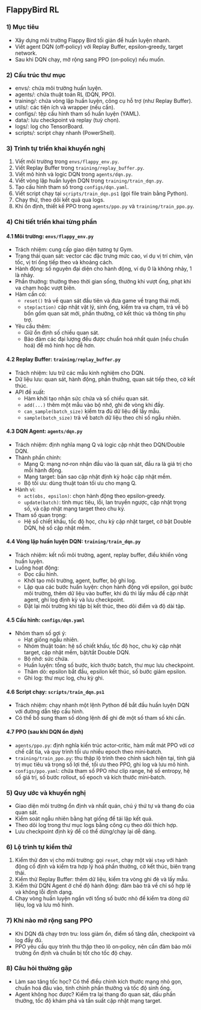 ## FlappyBird RL

### 1) Mục tiêu

- Xây dựng môi trường Flappy Bird tối giản để huấn luyện nhanh.
- Viết agent DQN (off‑policy) với Replay Buffer, epsilon‑greedy, target network.
- Sau khi DQN chạy, mở rộng sang PPO (on‑policy) nếu muốn.

### 2) Cấu trúc thư mục

- envs/: chứa môi trường huấn luyện.
- agents/: chứa thuật toán RL (DQN, PPO).
- training/: chứa vòng lặp huấn luyện, công cụ hỗ trợ (như Replay Buffer).
- utils/: các tiện ích và wrapper (nếu cần).
- configs/: tệp cấu hình tham số huấn luyện (YAML).
- data/: lưu checkpoint và replay (tuỳ chọn).
- logs/: log cho TensorBoard.
- scripts/: script chạy nhanh (PowerShell).

### 3) Trình tự triển khai khuyến nghị

1. Viết môi trường trong `envs/flappy_env.py`.
2. Viết Replay Buffer trong `training/replay_buffer.py`.
3. Viết mô hình và logic DQN trong `agents/dqn.py`.
4. Viết vòng lặp huấn luyện DQN trong `training/train_dqn.py`.
5. Tạo cấu hình tham số trong `configs/dqn.yaml`.
6. Viết script chạy tại `scripts/train_dqn.ps1` (gọi file train bằng Python).
7. Chạy thử, theo dõi kết quả qua logs.
8. Khi ổn định, thiết kế PPO trong `agents/ppo.py` và `training/train_ppo.py`.

### 4) Chi tiết triển khai từng phần

#### 4.1 Môi trường: `envs/flappy_env.py`

- Trách nhiệm: cung cấp giao diện tương tự Gym.
- Trạng thái quan sát: vector các đặc trưng mức cao, ví dụ vị trí chim, vận tốc, vị trí ống tiếp theo và khoảng cách.
- Hành động: số nguyên đại diện cho hành động, ví dụ 0 là không nhảy, 1 là nhảy.
- Phần thưởng: thưởng theo thời gian sống, thưởng khi vượt ống, phạt khi va chạm hoặc vượt biên.
- Hàm cần có:
  - `reset()` trả về quan sát đầu tiên và đưa game về trạng thái mới.
  - `step(action)` cập nhật vật lý, sinh ống, kiểm tra va chạm, trả về bộ bốn gồm quan sát mới, phần thưởng, cờ kết thúc và thông tin phụ trợ.
- Yêu cầu thêm:
  - Giữ ổn định số chiều quan sát.
  - Bảo đảm các đại lượng đều được chuẩn hoá nhất quán (nếu chuẩn hoá) để mô hình học dễ hơn.

#### 4.2 Replay Buffer: `training/replay_buffer.py`

- Trách nhiệm: lưu trữ các mẫu kinh nghiệm cho DQN.
- Dữ liệu lưu: quan sát, hành động, phần thưởng, quan sát tiếp theo, cờ kết thúc.
- API đề xuất:
  - Hàm khởi tạo nhận sức chứa và số chiều quan sát.
  - `add(...)` thêm một mẫu vào bộ nhớ, ghi đè vòng khi đầy.
  - `can_sample(batch_size)` kiểm tra đủ dữ liệu để lấy mẫu.
  - `sample(batch_size)` trả về batch dữ liệu theo chỉ số ngẫu nhiên.

#### 4.3 DQN Agent: `agents/dqn.py`

- Trách nhiệm: định nghĩa mạng Q và logic cập nhật theo DQN/Double DQN.
- Thành phần chính:
  - Mạng Q: mạng nơ‑ron nhận đầu vào là quan sát, đầu ra là giá trị cho mỗi hành động.
  - Mạng target: bản sao cập nhật định kỳ hoặc cập nhật mềm.
  - Bộ tối ưu: dùng thuật toán tối ưu cho mạng Q.
- Hành vi:
  - `act(obs, epsilon)`: chọn hành động theo epsilon‑greedy.
  - `update(batch)`: tính mục tiêu, lỗi, lan truyền ngược, cập nhật trọng số, và cập nhật mạng target theo chu kỳ.
- Tham số quan trọng:
  - Hệ số chiết khấu, tốc độ học, chu kỳ cập nhật target, cờ bật Double DQN, hệ số cập nhật mềm.

#### 4.4 Vòng lặp huấn luyện DQN: `training/train_dqn.py`

- Trách nhiệm: kết nối môi trường, agent, replay buffer, điều khiển vòng huấn luyện.
- Luồng hoạt động:
  - Đọc cấu hình.
  - Khởi tạo môi trường, agent, buffer, bộ ghi log.
  - Lặp qua các bước huấn luyện: chọn hành động với epsilon, gọi bước môi trường, thêm dữ liệu vào buffer, khi đủ thì lấy mẫu để cập nhật agent, ghi log định kỳ và lưu checkpoint.
  - Đặt lại môi trường khi tập bị kết thúc, theo dõi điểm và độ dài tập.

#### 4.5 Cấu hình: `configs/dqn.yaml`

- Nhóm tham số gợi ý:
  - Hạt giống ngẫu nhiên.
  - Nhóm thuật toán: hệ số chiết khấu, tốc độ học, chu kỳ cập nhật target, cập nhật mềm, bật/tắt Double DQN.
  - Bộ nhớ: sức chứa.
  - Huấn luyện: tổng số bước, kích thước batch, thư mục lưu checkpoint.
  - Thăm dò: epsilon bắt đầu, epsilon kết thúc, số bước giảm epsilon.
  - Ghi log: thư mục log, chu kỳ ghi.

#### 4.6 Script chạy: `scripts/train_dqn.ps1`

- Trách nhiệm: chạy nhanh một lệnh Python để bắt đầu huấn luyện DQN với đường dẫn tệp cấu hình.
- Có thể bổ sung tham số dòng lệnh để ghi đè một số tham số khi cần.

#### 4.7 PPO (sau khi DQN ổn định)

- `agents/ppo.py`: định nghĩa kiến trúc actor‑critic, hàm mất mát PPO với cơ chế cắt tỉa, và quy trình tối ưu nhiều epoch theo mini‑batch.
- `training/train_ppo.py`: thu thập lộ trình theo chính sách hiện tại, tính giá trị mục tiêu và trọng số lợi thế, tối ưu theo PPO, ghi log và lưu mô hình.
- `configs/ppo.yaml`: chứa tham số PPO như clip range, hệ số entropy, hệ số giá trị, số bước rollout, số epoch và kích thước mini‑batch.

### 5) Quy ước và khuyến nghị

- Giao diện môi trường ổn định và nhất quán, chú ý thứ tự và thang đo của quan sát.
- Kiểm soát ngẫu nhiên bằng hạt giống để tái lập kết quả.
- Theo dõi log trong thư mục logs bằng công cụ theo dõi thích hợp.
- Lưu checkpoint định kỳ để có thể dừng/chạy lại dễ dàng.

### 6) Lộ trình tự kiểm thử

1. Kiểm thử đơn vị cho môi trường: gọi `reset`, chạy một vài `step` với hành động cố định và kiểm tra hợp lý hoá phần thưởng, cờ kết thúc, biên trạng thái.
2. Kiểm thử Replay Buffer: thêm dữ liệu, kiểm tra vòng ghi đè và lấy mẫu.
3. Kiểm thử DQN Agent ở chế độ hành động: đảm bảo trả về chỉ số hợp lệ và không lỗi định dạng.
4. Chạy vòng huấn luyện ngắn với tổng số bước nhỏ để kiểm tra dòng dữ liệu, log và lưu mô hình.

### 7) Khi nào mở rộng sang PPO

- Khi DQN đã chạy trơn tru: loss giảm ổn, điểm số tăng dần, checkpoint và log đầy đủ.
- PPO yêu cầu quy trình thu thập theo lô on‑policy, nên cần đảm bảo môi trường ổn định và chuẩn bị tốt cho tốc độ chạy.

### 8) Câu hỏi thường gặp

- Làm sao tăng tốc học? Có thể điều chỉnh kích thước mạng nhỏ gọn, chuẩn hoá đầu vào, tinh chỉnh phần thưởng và tốc độ sinh ống.
- Agent không học được? Kiểm tra lại thang đo quan sát, dấu phần thưởng, tốc độ khám phá và tần suất cập nhật mạng target.

